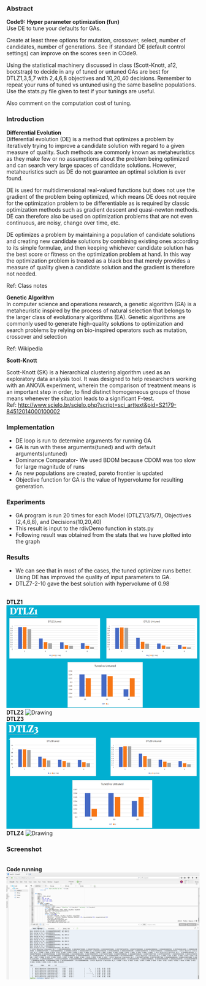 ### Abstract
**Code9: Hyper parameter optimization (fun)**<br>
Use DE to tune your defaults for GAs.<br>

Create at least three options for mutation, crossover, select, number of candidates, number of generations. See if standard DE (default control settings) can improve on the scores seen in COde9.<br>

Using the statistical machinery discussed in class (Scott-Knott, a12, bootstrap) to decide in any of tuned or untuned GAs are best for DTLZ1,3,5,7 with 2,4,6,8 objectives and 10,20,40 decisions. Remember to repeat your runs of tuned vs untuned using the same baseline populations. Use the stats.py file given to test if your tunings are useful.<br>

Also comment on the computation cost of tuning.<br>

### Introduction

**Differential Evolution**<br>
Differential evolution (DE) is a method that optimizes a problem by iteratively trying to improve a candidate solution with regard to a given measure of quality. Such methods are commonly known as metaheuristics as they make few or no assumptions about the problem being optimized and can search very large spaces of candidate solutions. However, metaheuristics such as DE do not guarantee an optimal solution is ever found.<br>

DE is used for multidimensional real-valued functions but does not use the gradient of the problem being optimized, which means DE does not require for the optimization problem to be differentiable as is required by classic optimization methods such as gradient descent and quasi-newton methods. DE can therefore also be used on optimization problems that are not even continuous, are noisy, change over time, etc.<br>

DE optimizes a problem by maintaining a population of candidate solutions and creating new candidate solutions by combining existing ones according to its simple formulae, and then keeping whichever candidate solution has the best score or fitness on the optimization problem at hand. In this way the optimization problem is treated as a black box that merely provides a measure of quality given a candidate solution and the gradient is therefore not needed.<br>

Ref: Class notes<br>

**Genetic Algorithm**<br>
In computer science and operations research, a genetic algorithm (GA) is a metaheuristic inspired by the process of natural selection that belongs to the larger class of evolutionary algorithms (EA). Genetic algorithms are commonly used to generate high-quality solutions to optimization and search problems by relying on bio-inspired operators such as mutation, crossover and selection<br>

Ref: Wikipedia<br>

**Scott-Knott**<br>

Scott-Knott (SK) is a hierarchical clustering algorithm used as an exploratory data analysis tool. It was designed to help researchers working with an ANOVA experiment, wherein the comparison of treatment means is an important step in order, to find distinct homogeneous groups of those means whenever the situation leads to a significant F-test.<br>
Ref: http://www.scielo.br/scielo.php?script=sci_arttext&pid=S2179-84512014000100002 <br>

### Implementation

- DE loop is run to determine arguments for running GA
- GA is run with these arguments(tuned) and with default arguments(untuned)
- Dominance Comparator- We used BDOM because CDOM was too slow for large magnitude of runs
- As new populations are created, pareto frontier is updated
- Objective function for GA is the value of hypervolume for resulting generation.

### Experiments
- GA program is run 20 times for each Model (DTLZ1/3/5/7), Objectives (2,4,6,8), and Decisions(10,20,40)
- This result is input to the rdivDemo function in stats.py
- Following result was obtained from the stats that we have plotted into the graph

### Results

- We can see that in most of the cases, the tuned optimizer runs better. Using DE has improved the quality of input parameters to GA. 
- DTLZ7-2-10 gave the best solution with hypervolume of 0.98

<br> **DTLZ1** 
<img src="images/DTLZ1.png" alt="Drawing"/>
<br> **DTLZ2**
<img src="images/DTLZ2.png" alt="Drawing"/>
<br> **DTLZ3**
<img src="images/DTLZ3.png" alt="Drawing"/>
<br> **DTLZ4**
<img src="images/DTLZ4.png" alt="Drawing"/>

### Screenshot

<br> **Code running**
<img src="images/screenshot.png" alt="Drawing"/>
